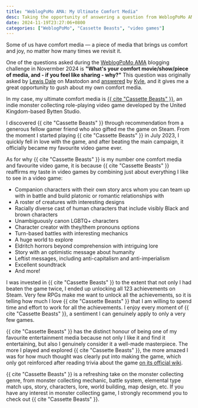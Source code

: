 ```yaml
---
title: "WeblogPoMo AMA: My Ultimate Comfort Media"
desc: Taking the opportunity of answering a question from WeblogPoMo AMA to gush over my ultimate comfort media.
date: 2024-11-19T23:27:06+0800
categories: ["WeblogPoMo", "Cassette Beasts", "video games"]
---
```


Some of us have comfort media — a piece of media that brings us comfort and joy, no matter how many times we revisit it.

One of the questions asked during the [WeblogPoMo AMA](https://weblogpomo.club/challenges) blogging challenge in Novermber 2024 is **"What's your comfort movie/show/piece of media, and - if you feel like sharing - why?"** This question was originally asked by [Lewis Dale](https://lewisdale.dev/) on Mastodon and [answered](https://weblog.kylereddoch.me/2024/11/my-weblogpomoama) by [Kyle](https://weblog.kylereddoch.me/), and it gives me a great opportunity to gush about my own comfort media.

In my case, my ultimate comfort media is [{{ cite "Cassette Beasts" }}](https://www.cassettebeasts.com/), an indie monster collecting role-playing video game developed by the United Kingdom-based Bytten Studio.

I discovered {{ cite "Cassette Beasts" }} through recommendation from a generous fellow gamer friend who also gifted me the game on Steam. From the moment I started playing {{ cite "Cassette Beasts" }} in July 2023, I quickly fell in love with the game, and after beating the main campaign, it officially became my favourite video game ever.

As for why {{ cite "Cassette Beasts" }} is my number one comfort media and favourite video game, it is because {{ cite "Cassette Beasts" }} reaffirms my taste in video games by combining just about everything I like to see in a video game:

- Companion characters with their own story arcs whom you can team up with in battle and build platonic or romantic relationships with
- A roster of creatures with interesting designs
- Racially diverse cast of human characters that include visibly Black and brown characters
- Unambiguously canon LGBTQ+ characters
- Character creator with they/them pronouns options
- Turn-based battles with interesting mechanics
- A huge world to explore
- Eldritch horrors beyond comprehension with intriguing lore
- Story with an optimistic message about humanity
- Leftist messages, including anti-capitalism and anti-imperialism
- Excellent soundtrack
- And more!

I was invested in {{ cite "Cassette Beasts" }} to the extent that not only I had beaten the game twice, I ended up unlocking all 123 achievements on Steam. Very few RPGs make me want to unlock all the achievements, so it is telling how much I love {{ cite "Cassette Beasts" }} that I am willing to spend time and effort to work for all the achievements. I enjoy every moment of {{ cite "Cassette Beasts" }}, a sentiment I can genuinely apply to only a very few games.

{{ cite "Cassette Beasts" }} has the distinct honour of being one of my favourite entertainment media because not only I like it and find it entertaining, but also I genuinely consider it a well-made masterpiece. The more I played and explored {{ cite "Cassette Beasts" }}, the more amazed I was for how much thought was clearly put into making the game, which only got reinforced after reading trivia about the game [on its official wiki](https://wiki.cassettebeasts.com/wiki/Main_Page).

{{ cite "Cassette Beasts" }} is a refreshing take on the monster collecting genre, from monster collecting mechanic, battle system, elemental type match ups, story, characters, lore, world building, map design, etc. If you have any interest in monster collecting game, I strongly recommend you to check out {{ cite "Cassette Beasts" }}.

